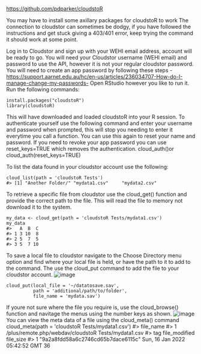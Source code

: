 https://github.com/pdparker/cloudstoR

You may have to install some axillary packages for cloudstoR to work
The connection to cloudstor can sometimes be dodgy, if you have followed the instructions and get stuck giving a 403/401 error, keep trying the command it should work at some point.

Log in to Cloudstor and sign up with your WEHI email address, account will be ready to go.
You will need your Cloudstor username (WEHI email) and password to use the API, however it is not your regular cloudstor password. You will need to create an app password by following these steps - https://support.aarnet.edu.au/hc/en-us/articles/236034707-How-do-I-manage-change-my-passwords-
Open RStudio however you like to run it.
Run the following commands:
```
install.packages("cloudstoR")
library(cloudstoR)
```

This will have downloaded and loaded cloudstoR into your R session. 
To authenticate yourself use the following command and enter your username and password when prompted, this will stop you needing to enter it everytime you call a function. You can use this again to reset your name and password. If you need to revoke your app password you can use reset_keys=TRUE which removes the authentication.
cloud_auth()or cloud_auth(reset_keys=TRUE)

To list the data found in your cloudstor account use the following:
```
cloud_list(path = 'cloudstoR Tests')
#> [1] "Another Folder/" "mydata1.csv"     "mydata2.csv"
```

To retrieve a specific file from cloudstor use the cloud_get() function and provide the correct path to the file. This will read the file to memory not download it to the system.
```
my_data <- cloud_get(path = 'cloudstoR Tests/mydata1.csv')
my_data
#>   A  B  C
#> 1 3 10  8
#> 2 5  7  5
#> 3 5  7 10
```

To save a local file to cloudstor navigate to the Choose Directory menu option and find where your local file is held, or have the path to it to add to the command. The use the cloud_put command to add the file to your cloudstor account. 
![image](https://user-images.githubusercontent.com/13778200/184053557-3130fc7e-67b3-41ea-af4f-d3d9e4524f82.png)
```
cloud_put(local_file = '~/datatosave.sav',
          path = 'additional/path/to/folder',
          file_name = 'mydata.sav')
```
If youre not sure where the file you require is, use the cloud_browse() function and navitage the menus using the number keys as shown.
![image](https://user-images.githubusercontent.com/13778200/184053577-c41c3098-a023-4bce-a6ff-5e4ffdabf823.png)
You can view the meta data of a file using the cloud_meta() command
cloud_meta(path = 'cloudstoR Tests/mydata1.csv')
#>                                             file_name
#> 1 /plus/remote.php/webdav/cloudstoR Tests/mydata1.csv
#>                                  tag                 file_modified file_size
#> 1 "9a2a8fdd58a6c2746cd65b7dace6115c" Sun, 16 Jan 2022 05:42:52 GMT        36
